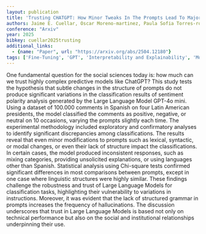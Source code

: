 ```yaml
---
layout: publication
title: 'Trusting CHATGPT: How Minor Tweaks In The Prompts Lead To Major Differences In Sentiment Classification'
authors: Jaime E. Cuellar, Oscar Moreno-martinez, Paula Sofia Torres-rodriguez, Jaime Andres Pavlich-mariscal, Andres Felipe Mican-castiblanco, Juan Guillermo Torres-hurtado
conference: "Arxiv"
year: 2025
bibkey: cuellar2025trusting
additional_links:
  - {name: "Paper", url: "https://arxiv.org/abs/2504.12180"}
tags: ['Fine-Tuning', 'GPT', 'Interpretability and Explainability', 'Model Architecture', 'Security', 'Prompting']
---
```

One fundamental question for the social sciences today is: how much can we
trust highly complex predictive models like ChatGPT? This study tests the
hypothesis that subtle changes in the structure of prompts do not produce
significant variations in the classification results of sentiment polarity
analysis generated by the Large Language Model GPT-4o mini. Using a dataset of
100.000 comments in Spanish on four Latin American presidents, the model
classified the comments as positive, negative, or neutral on 10 occasions,
varying the prompts slightly each time. The experimental methodology included
exploratory and confirmatory analyses to identify significant discrepancies
among classifications.
  The results reveal that even minor modifications to prompts such as lexical,
syntactic, or modal changes, or even their lack of structure impact the
classifications. In certain cases, the model produced inconsistent responses,
such as mixing categories, providing unsolicited explanations, or using
languages other than Spanish. Statistical analysis using Chi-square tests
confirmed significant differences in most comparisons between prompts, except
in one case where linguistic structures were highly similar.
  These findings challenge the robustness and trust of Large Language Models
for classification tasks, highlighting their vulnerability to variations in
instructions. Moreover, it was evident that the lack of structured grammar in
prompts increases the frequency of hallucinations. The discussion underscores
that trust in Large Language Models is based not only on technical performance
but also on the social and institutional relationships underpinning their use.
